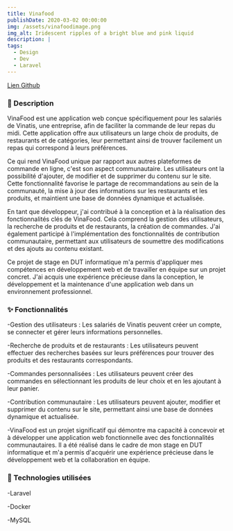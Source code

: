 ```yaml
---
title: Vinafood
publishDate: 2020-03-02 00:00:00
img: /assets/vinafoodimage.png
img_alt: Iridescent ripples of a bright blue and pink liquid
description: |
tags:
  - Design
  - Dev
  - Laravel
---
```

<a href = "https://github.com/NoahRazzaq/VinaFood"> Lien Github </a>

### 📄 Description
VinaFood est une application web conçue spécifiquement pour les salariés de Vinatis, une entreprise, afin de faciliter la commande de leur repas du midi. Cette application offre aux utilisateurs un large choix de produits, de restaurants et de catégories, leur permettant ainsi de trouver facilement un repas qui correspond à leurs préférences.

Ce qui rend VinaFood unique par rapport aux autres plateformes de commande en ligne, c'est son aspect communautaire. Les utilisateurs ont la possibilité d'ajouter, de modifier et de supprimer du contenu sur le site. Cette fonctionnalité favorise le partage de recommandations au sein de la communauté, la mise à jour des informations sur les restaurants et les produits, et maintient une base de données dynamique et actualisée.

En tant que développeur, j'ai contribué à la conception et à la réalisation des fonctionnalités clés de VinaFood. Cela comprend la gestion des utilisateurs, la recherche de produits et de restaurants, la création de commandes. J'ai également participé à l'implémentation des fonctionnalités de contribution communautaire, permettant aux utilisateurs de soumettre des modifications et des ajouts au contenu existant.

Ce projet de stage en DUT informatique m'a permis d'appliquer mes compétences en développement web et de travailler en équipe sur un projet concret. J'ai acquis une expérience précieuse dans la conception, le développement et la maintenance d'une application web dans un environnement professionnel.

### ✨ Fonctionnalités
-Gestion des utilisateurs : Les salariés de Vinatis peuvent créer un compte, se connecter et gérer leurs informations personnelles.

-Recherche de produits et de restaurants : Les utilisateurs peuvent effectuer des recherches basées sur leurs préférences pour trouver des produits et des restaurants correspondants.

-Commandes personnalisées : Les utilisateurs peuvent créer des commandes en sélectionnant les produits de leur choix et en les ajoutant à leur panier.

-Contribution communautaire : Les utilisateurs peuvent ajouter, modifier et supprimer du contenu sur le site, permettant ainsi une base de données dynamique et actualisée.

-VinaFood est un projet significatif qui démontre ma capacité à concevoir et à développer une application web fonctionnelle avec des fonctionnalités communautaires. Il a été réalisé dans le cadre de mon stage en DUT informatique et m'a permis d'acquérir une expérience précieuse dans le développement web et la collaboration en équipe.

### 🔧 Technologies utilisées

-Laravel 

-Docker 

-MySQL 